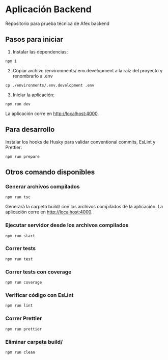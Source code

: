 # Aplicación Backend
Repositorio para prueba técnica de Afex backend


## Pasos para iniciar
1. Instalar las dependencias:
```
npm i
```

2. Copiar archivo /environments/.env.development a la raíz del proyecto y renombrarlo a .env
```
cp ./environments/.env.development .env
```

3. Iniciar la aplicación:
```
npm run dev
```

La aplicación corre en [http://localhost:4000](http://localhost:4000).




## Para desarrollo

Instalar los hooks de Husky para validar conventional commits, EsLint y Prettier:
```
npm run prepare
```



## Otros comando disponibles


### Generar archivos compilados
```
npm run tsc
```

Generará la carpeta build/ con los archivos compilados de la aplicación. La aplicación corre en [http://localhost:4000](http://localhost:4000).



### Ejecutar servidor desde los archivos compilados
```
npm run start
```


### Correr tests
```
npm run test
```


### Correr tests con coverage
```
npm run coverage
```


### Verificar código con EsLint
```
npm run lint
```


### Correr Prettier
```
npm run prettier
```


### Eliminar carpeta build/
```
npm run clean
```
